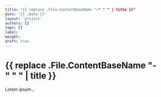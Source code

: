 ```yaml
---
title: "{{ replace .File.ContentBaseName "-" " " | title }}"
date: '{{ .Date }}'
layout: 'project'
authors: []
tags: []
label: 
weight:
draft: true
---
```


# {{ replace .File.ContentBaseName "-" " " | title }}

Lorem ipsum...
